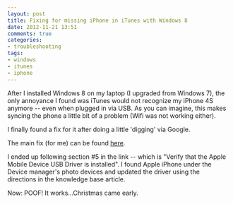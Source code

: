 ```yaml
---
layout: post
title: Fixing for missing iPhone in iTunes with Windows 8
date: 2012-11-21 13:51
comments: true
categories: 
- troubleshooting
tags:
- windows
- itunes
- iphone
---
```

After I installed Windows 8 on my laptop (I upgraded from Windows 7), the only annoyance I found was iTunes would not recognize my iPhone 4S anymore -- even when plugged in via USB. As you can imagine, this makes syncing the phone a little bit of a problem (Wifi was not working either).

I finally found a fix for it after doing a little 'digging' via Google.

The main fix (for me) can be found [here](http://support.apple.com/kb/TS1538).

I ended up following section #5 in the link -- which is "Verify that the Apple Mobile Device USB Driver is installed". I found Apple iPhone under the Device manager's photo devices and updated the driver using the directions in the knowledge base article. 

Now: POOF! It works...Christmas came early.
